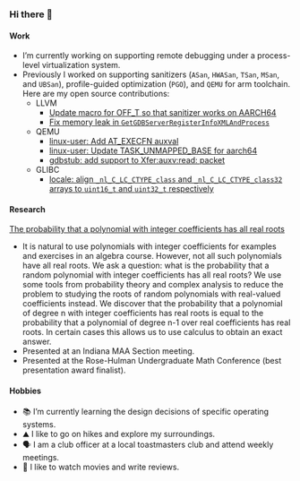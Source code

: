 ### Hi there 👋

#### Work

- I’m currently working on supporting remote debugging under a process-level virtualization system.
- Previously I worked on supporting sanitizers (`ASan`, `HWASan`, `TSan`, `MSan`, and `UBSan`), profile-guided optimization (`PGO`), and `QEMU` for arm toolchain. Here are my open source contributions:
  - LLVM
    - [Update macro for OFF_T so that sanitizer works on AARCH64](https://github.com/llvm/llvm-project/commit/a5a6fd3f95a9ecc3ef8732192ce0fd7749135311)
    - [Fix memory leak in `GetGDBServerRegisterInfoXMLAndProcess`](https://github.com/llvm/llvm-project/commit/1267506ea54a62e0c728215c033b256ce856db30)
  - QEMU
    - [linux-user: Add AT_EXECFN auxval](http://patchwork.ozlabs.org/project/qemu-devel/patch/20200302193153.66415-1-yuanzi@google.com/)
    - [linux-user: Update TASK_UNMAPPED_BASE for aarch64](http://patchwork.ozlabs.org/project/qemu-devel/patch/20200730193932.3654677-1-yuanzi@google.com/)
    - [gdbstub: add support to Xfer:auxv:read: packet](http://patchwork.ozlabs.org/project/qemu-devel/patch/20200730193932.3654677-1-yuanzi@google.com/)
  - GLIBC
    - [locale: align `_nl_C_LC_CTYPE_class` and `_nl_C_LC_CTYPE_class32` arrays to `uint16_t` and `uint32_t` respectively](https://patchwork.sourceware.org/project/glibc/patch/20210401193723.1224640-1-yuanzi@google.com/)

#### Research

[The probability that a polynomial with integer coefficients has all real roots](paper/probability_that_a_random_polynomial_with_integer_coefficients_has_all_real_roots.pdf)
- It is natural to use polynomials with integer coefficients for examples and exercises in an algebra course. However, not all such polynomials have all real roots. We ask a question: what is the probability that a random polynomial with integer coefficients has all real roots? We use some tools from probability theory and complex analysis to reduce the problem to studying the roots of random polynomials with real-valued coefficients instead. We discover that the probability that a polynomial of degree n with integer coefficients has real roots is equal to the probability that a polynomial of degree n-1 over real coefficients has real roots. In certain cases this allows us to use calculus to obtain an exact answer.
- Presented at an Indiana MAA Section meeting.
- Presented at the Rose-Hulman Undergraduate Math Conference (best presentation award finalist).

#### Hobbies

- 📚 I’m currently learning the design decisions of specific operating systems.
- ⛰️ I like to go on hikes and explore my surroundings.
- 🗣️ I am a club officer at a local toastmasters club and attend weekly meetings.
- 🎥 I like to watch movies and write reviews.

<!--
- 👯 I’m looking to collaborate on ...
- 🤔 I’m looking for help with ...
- 💬 Ask me about ...
- 😄 Pronouns: ...
- ⚡ Fun fact: ...
- 📫 How to reach me: ...
-->
